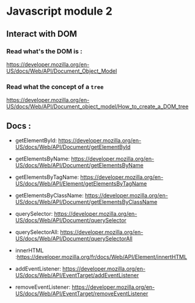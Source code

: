 # Javascript module 2

## Interact with DOM

### Read what's the DOM is :
https://developer.mozilla.org/en-US/docs/Web/API/Document_Object_Model


### Read what the concept of a `tree`
https://developer.mozilla.org/en-US/docs/Web/API/Document_object_model/How_to_create_a_DOM_tree

## Docs :

- getElementById: https://developer.mozilla.org/en-US/docs/Web/API/Document/getElementById
- getElementsByName: https://developer.mozilla.org/en-US/docs/Web/API/Document/getElementsByName
- getElementsByTagName: https://developer.mozilla.org/en-US/docs/Web/API/Element/getElementsByTagName
- getElementsByClassName: https://developer.mozilla.org/en-US/docs/Web/API/Document/getElementsByClassName
- querySelector: https://developer.mozilla.org/en-US/docs/Web/API/Document/querySelector
- querySelectorAll: https://developer.mozilla.org/en-US/docs/Web/API/Document/querySelectorAll

- innerHTML :https://developer.mozilla.org/fr/docs/Web/API/Element/innertHTML

- addEventListener: https://developer.mozilla.org/en-US/docs/Web/API/EventTarget/addEventListener
- removeEventListener: https://developer.mozilla.org/en-US/docs/Web/API/EventTarget/removeEventListener
